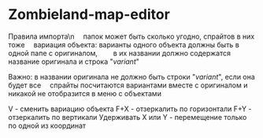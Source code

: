 # Zombieland-map-editor

Правила импорта\n
 папок может быть сколько угодно, спрайтов в них тоже
 вариация объекта: варианты одного объекта должны быть в одной папе с оригиналом,
  в их названии должно содержатся название оригинала и строка "_variant_"

Важно: в названии оригинала не должно быть строки "_variant_", если она будет все  спрайты посчитаются вариантами вместе с оригиналом и никакой не отобразится в меню с объектами 


V - сменить вариацию объекта
 F+X - отзеркалить по горизонтали
F+Y - отзеркалить по вертикали
Удерживать X или Y - перемещение только по одной из координат
